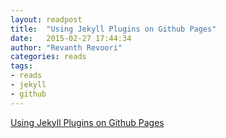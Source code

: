 ```yaml
---
layout: readpost
title:  "Using Jekyll Plugins on Github Pages"
date:   2015-02-27 17:44:34
author: "Revanth Revoori"
categories: reads
tags:
- reads
- jekyll
- github
---
```

<a class="embedly-card" href="http://blog.nitrous.io/2013/08/30/using-jekyll-plugins-on-github-pages.html">Using Jekyll Plugins on Github Pages  <i class="fa fa-external-link"></i></a>
<!--more-->